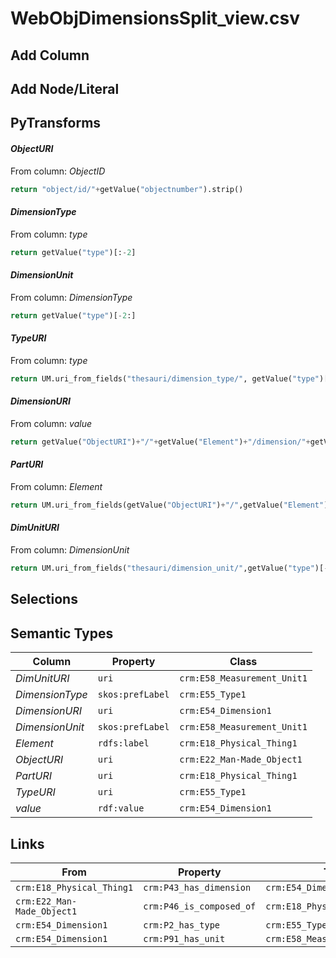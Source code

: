 # WebObjDimensionsSplit_view.csv

## Add Column

## Add Node/Literal

## PyTransforms
#### _ObjectURI_
From column: _ObjectID_
``` python
return "object/id/"+getValue("objectnumber").strip()
```

#### _DimensionType_
From column: _type_
``` python
return getValue("type")[:-2]
```

#### _DimensionUnit_
From column: _DimensionType_
``` python
return getValue("type")[-2:]
```

#### _TypeURI_
From column: _type_
``` python
return UM.uri_from_fields("thesauri/dimension_type/", getValue("type")[:-2])
```

#### _DimensionURI_
From column: _value_
``` python
return getValue("ObjectURI")+"/"+getValue("Element")+"/dimension/"+getValue("DimensionType").lower()
```

#### _PartURI_
From column: _Element_
``` python
return UM.uri_from_fields(getValue("ObjectURI")+"/",getValue("Element"))
```

#### _DimUnitURI_
From column: _DimensionUnit_
``` python
return UM.uri_from_fields("thesauri/dimension_unit/",getValue("type")[-2:])
```


## Selections

## Semantic Types
| Column | Property | Class |
|  ----- | -------- | ----- |
| _DimUnitURI_ | `uri` | `crm:E58_Measurement_Unit1`|
| _DimensionType_ | `skos:prefLabel` | `crm:E55_Type1`|
| _DimensionURI_ | `uri` | `crm:E54_Dimension1`|
| _DimensionUnit_ | `skos:prefLabel` | `crm:E58_Measurement_Unit1`|
| _Element_ | `rdfs:label` | `crm:E18_Physical_Thing1`|
| _ObjectURI_ | `uri` | `crm:E22_Man-Made_Object1`|
| _PartURI_ | `uri` | `crm:E18_Physical_Thing1`|
| _TypeURI_ | `uri` | `crm:E55_Type1`|
| _value_ | `rdf:value` | `crm:E54_Dimension1`|


## Links
| From | Property | To |
|  --- | -------- | ---|
| `crm:E18_Physical_Thing1` | `crm:P43_has_dimension` | `crm:E54_Dimension1`|
| `crm:E22_Man-Made_Object1` | `crm:P46_is_composed_of` | `crm:E18_Physical_Thing1`|
| `crm:E54_Dimension1` | `crm:P2_has_type` | `crm:E55_Type1`|
| `crm:E54_Dimension1` | `crm:P91_has_unit` | `crm:E58_Measurement_Unit1`|
